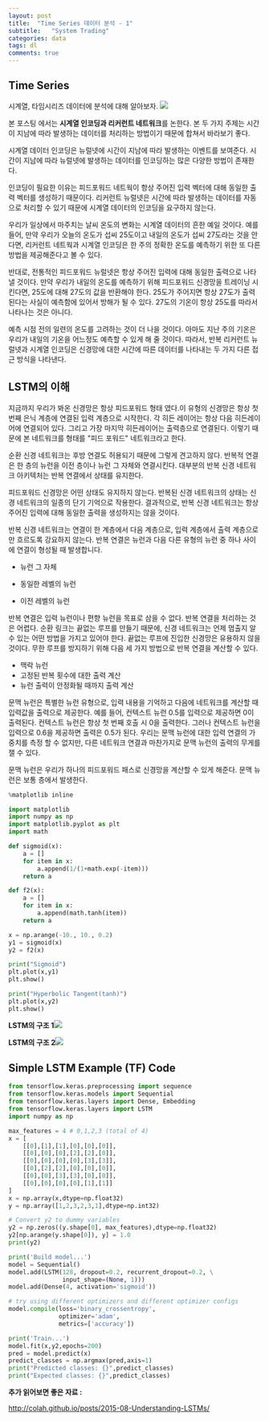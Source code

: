```yaml
---
layout: post
title:  "Time Series 데이터 분석 - 1"
subtitle:   "System Trading"
categories: data
tags: dl
comments: true
---
```


## Time Series
시계열, 타임시리즈 데이터에 분석에 대해 알아보자.
![](https://i2.wp.com/radacad.com/wp-content/uploads/2017/07/trendseasonal.png)

본 포스팅 에서는 **시계열 인코딩과 리커런트 네트워크**를 논한다. 본  두 가지 주제는 시간이 지남에 따라 발생하는 데이터를 처리하는 방법이기 때문에 합쳐서 바라보기 좋다. 

시계열 데이터 인코딩은 뉴럴넷에 시간이 지남에 따라 발생하는 이벤트를 보여준다. 시간이 지남에 따라 뉴럴넷에 발생하는 데이터를 인코딩하는 많은 다양한 방법이 존재한다. 

인코딩이 필요한 이유는 피드포워드 네트웍이 항상 주어진 입력 벡터에 대해 동일한 출력 벡터를 생성하기 때문이다. 리커런트 뉴럴넷은 시간에 따라 발생하는 데이터를 자동으로 처리할 수 있기 때문에 시계열 데이터의 인코딩을 요구하지 않는다.



우리가 일상에서 마주치는 날씨 온도의 변화는 시계열 데이터의 흔한 예일 것이다. 예를 들어, 만약 우리가 오늘의 온도가 섭씨 25도이고 내일의 온도가 섭씨 27도라는 것을 안다면, 리커런트 네트웍과 시계열 인코딩은 한 주의 정확한 온도를 예측하기 위한 또 다른 방법을 제공해준다고 볼 수 있다. 

반대로, 전통적인 피드포워드 뉴럴넷은 항상 주어진 입력에 대해 동일한 출력으로 나타낼 것이다. 만약 우리가 내일의 온도를 예측하기 위해 피드포워드 신경망을 트레이닝 시킨다면, 25도에 대해 27도의 값을 반환해야 한다. 25도가 주어지면 항상 27도가 출력된다는 사실이 예측함에 있어서 방해가 될 수 있다. 27도의 기온이 항상 25도를 따라서 나타나는 것은 아니다. 

예측 시점 전의 일련의 온도를 고려하는 것이 더 나을 것이다. 아마도 지난 주의 기온은 우리가 내일의 기온을 어느정도 예측할 수 있게 해 줄 것이다. 따라서, 반복 리커런트 뉴럴넷과 시계열 인코딩은 신경망에 대한 시간에 따른 데이터를 나타내는 두 가지 다른 접근 방식을 나타낸다.

## LSTM의 이해

지금까지 우리가 봐온 신경망은 항상 피드포워드 형태 였다.이 유형의 신경망은 항상 첫 번째 은닉 계층에 연결된 입력 계층으로 시작한다. 각 히든 레이어는 항상 다음 히든레이어에 연결되어 있다. 그리고 가장 마지막 히든레이어는 출력층으로 연결된다. 이렇기 때문에 본 네트워크를 형태를 "피드 포워드" 네트워크라고 한다.

순환 신경 네트워크는 후방 연결도 허용되기 때문에 그렇게 견고하지 않다. 반복적 연결은 한 층의 뉴런을 이전 층이나 뉴런 그 자체와 연결시킨다. 대부분의 반복 신경 네트워크 아키텍처는 반복 연결에서 상태를 유지한다. 

피드포워드 신경망은 어떤 상태도 유지하지 않는다. 반복된 신경 네트워크의 상태는 신경 네트워크의 일종의 단기 기억으로 작용한다. 결과적으로, 반복 신경 네트워크는 항상 주어진 입력에 대해 동일한 출력을 생성하지는 않을 것이다.

반복 신경 네트워크는 연결이 한 계층에서 다음 계층으로, 입력 계층에서 출력 계층으로만 흐르도록 강요하지 않는다. 반복 연결은 뉴런과 다음 다른 유형의 뉴런 중 하나 사이에 연결이 형성될 때 발생합니다.

- 뉴런 그 자체

- 동일한 레벨의 뉴런

- 이전 레벨의 뉴런

반복 연결은 입력 뉴런이나 편향 뉴런을 목표로 삼을 수 없다.
반복 연결을 처리하는 것은 어렵다. 순환 링크는 끝없는 루프를 만들기 때문에, 신경 네트워크는 언제 멈출지 알 수 있는 어떤 방법을 가지고 있어야 한다. 끝없는 루프에 진입한 신경망은 유용하지 않을 것이다. 무한 루프를 방지하기 위해 다음 세 가지 방법으로 반복 연결을 계산할 수 있다.

- 맥락 뉴런
- 고정된 반복 횟수에 대한 출력 계산
- 뉴런 출력이 안정화될 때까지 출력 계산

문맥 뉴런은 특별한 뉴런 유형으로, 입력 내용을 기억하고 다음에 네트워크를 계산할 때 입력값을 출력으로 제공한다. 예를 들어, 컨텍스트 뉴런 0.5를 입력으로 제공하면 0이 출력된다. 컨텍스트 뉴런은 항상 첫 번째 호출 시 0을 출력한다. 그러나 컨텍스트 뉴런을 입력으로 0.6을 제공하면 출력은 0.5가 된다. 우리는 문맥 뉴런에 대한 입력 연결의 가중치를 측정 할 수 없지만, 다른 네트워크 연결과 마찬가지로 문맥 뉴런의 출력의 무게를 잴 수 있다.

문맥 뉴런은 우리가 하나의 피드포워드 패스로 신경망을 계산할 수 있게 해준다. 문맥 뉴런은 보통 층에서 발생한다.



```python
%matplotlib inline

import matplotlib
import numpy as np
import matplotlib.pyplot as plt
import math

def sigmoid(x):
    a = []
    for item in x:
        a.append(1/(1+math.exp(-item)))
    return a

def f2(x):
    a = []
    for item in x:
        a.append(math.tanh(item))
    return a

x = np.arange(-10., 10., 0.2)
y1 = sigmoid(x)
y2 = f2(x)

print("Sigmoid")
plt.plot(x,y1)
plt.show()

print("Hyperbolic Tangent(tanh)")
plt.plot(x,y2)
plt.show()

```

**LSTM의 구조 1**![](https://camo.githubusercontent.com/833a6504b300950efc764d52dabb10d232491404/68747470733a2f2f7261772e67697468756275736572636f6e74656e742e636f6d2f6a656666686561746f6e2f7438315f3535385f646565705f6c6561726e696e672f6d61737465722f696d616765732f636c6173735f31305f6c73746d312e706e67)

**LSTM의 구조 2**![](https://camo.githubusercontent.com/17bb4659628de279abae38f783f2555c399f1590/68747470733a2f2f7261772e67697468756275736572636f6e74656e742e636f6d2f6a656666686561746f6e2f7438315f3535385f646565705f6c6561726e696e672f6d61737465722f696d616765732f636c6173735f31305f6c73746d322e706e67)

## Simple LSTM Example (TF) Code

```python
from tensorflow.keras.preprocessing import sequence
from tensorflow.keras.models import Sequential
from tensorflow.keras.layers import Dense, Embedding
from tensorflow.keras.layers import LSTM
import numpy as np

max_features = 4 # 0,1,2,3 (total of 4)
x = [
    [[0],[1],[1],[0],[0],[0]],
    [[0],[0],[0],[2],[2],[0]],
    [[0],[0],[0],[0],[3],[3]],
    [[0],[2],[2],[0],[0],[0]],
    [[0],[0],[3],[3],[0],[0]],
    [[0],[0],[0],[0],[1],[1]]
]
x = np.array(x,dtype=np.float32)
y = np.array([1,2,3,2,3,1],dtype=np.int32)

# Convert y2 to dummy variables
y2 = np.zeros((y.shape[0], max_features),dtype=np.float32)
y2[np.arange(y.shape[0]), y] = 1.0
print(y2)

print('Build model...')
model = Sequential()
model.add(LSTM(128, dropout=0.2, recurrent_dropout=0.2, \
               input_shape=(None, 1)))
model.add(Dense(4, activation='sigmoid'))

# try using different optimizers and different optimizer configs
model.compile(loss='binary_crossentropy',
              optimizer='adam',
              metrics=['accuracy'])

print('Train...')
model.fit(x,y2,epochs=200)
pred = model.predict(x)
predict_classes = np.argmax(pred,axis=1)
print("Predicted classes: {}",predict_classes)
print("Expected classes: {}",predict_classes)

```

**추가 읽어보면 좋은 자료 :**

http://colah.github.io/posts/2015-08-Understanding-LSTMs/

 